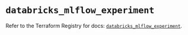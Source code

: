 # `databricks_mlflow_experiment`

Refer to the Terraform Registry for docs: [`databricks_mlflow_experiment`](https://registry.terraform.io/providers/databricks/databricks/1.36.2/docs/resources/mlflow_experiment).
